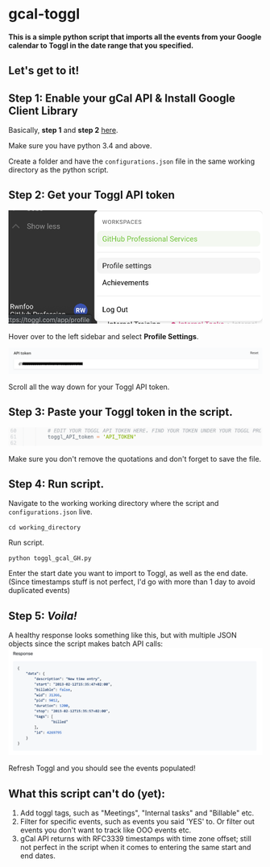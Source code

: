 # gcal-toggl

#### This is a simple python script that imports all the events from your Google calendar to Toggl in the date range that you specified.

## Let's get to it!

## Step 1: Enable your gCal API & Install Google Client Library

Basically, **step 1** and **step 2** [here](https://developers.google.com/calendar/quickstart/python).

Make sure you have python 3.4 and above.

Create a folder and have the `configurations.json` file in the same working directory as the python script.

## Step 2: Get your Toggl API token

![profile_settings_toggl](https://github.com/rwnfoo/gcal-toggl/blob/master/images/Screen%20Shot%202019-08-26%20at%209.01.00%20PM.png)

Hover over to the left sidebar and select **Profile Settings**.

![toggl_api_token](https://github.com/rwnfoo/gcal-toggl/blob/master/images/Screen%20Shot%202019-08-26%20at%209.02.11%20PM.png)

Scroll all the way down for your Toggl API token. 

## Step 3: Paste your Toggl token in the script.

![Replace_token](https://github.com/rwnfoo/gcal-toggl/blob/master/images/Screen%20Shot%202019-08-26%20at%209.04.54%20PM.png)

Make sure you don't remove the quotations and don't forget to save the file.

## Step 4: Run script.

Navigate to the working working directory where the script and `configurations.json` live.

```
cd working_directory
```

Run script.

```
python toggl_gcal_GH.py
```

Enter the start date you want to import to Toggl, as well as the end date.
(Since timestamps stuff is not perfect, I'd go with more than 1 day to avoid duplicated events)

## Step 5: *Voila!*

A healthy response looks something like this, but with multiple JSON objects since the script makes batch API calls:
![healthy_response](https://github.com/rwnfoo/gcal-toggl/blob/master/images/Screen%20Shot%202019-08-26%20at%2010.31.25%20PM.png)

Refresh Toggl and you should see the events populated!

## What this script can't do (yet):
1. Add toggl tags, such as "Meetings", "Internal tasks" and "Billable" etc.
2. Filter for specific events, such as events you said 'YES' to. Or filter out events you don't want to track like OOO events etc.
3. gCal API returns with RFC3339 timestamps with time zone offset; still not perfect in the script when it comes to entering the same start and end dates.
